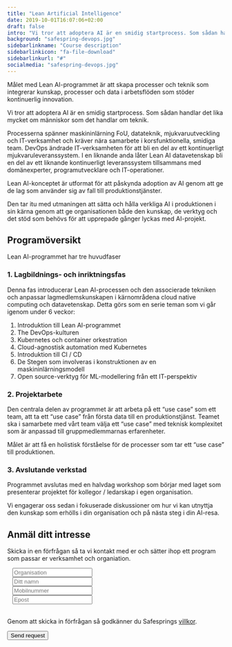 ```yaml
---
title: "Lean Artificial Intelligence"
date: 2019-10-01T16:07:06+02:00
draft: false
intro: "Vi tror att adoptera AI är en smidig startprocess. Som sådan handlar det lika mycket om människor som det handlar om teknik."
background: "safespring-devops.jpg"
sidebarlinkname: "Course description"
sidebarlinkicon: "fa-file-download"
sidebarlinkurl: "#"
socialmedia: "safespring-devops.jpg"
---
```

<div class="ingress"><p>Målet med Lean AI-programmet är att skapa processer och teknik som integrerar kunskap, processer och data i arbetsflöden som stöder kontinuerlig innovation.</p></div>

Vi tror att adoptera AI är en smidig startprocess. Som sådan handlar det lika mycket om människor som det handlar om teknik.

Processerna spänner maskininlärning FoU, datateknik, mjukvaruutveckling och IT-verksamhet och kräver nära samarbete i korsfunktionella, smidiga team.
DevOps ändrade IT-verksamheten för att bli en del av ett kontinuerligt mjukvaruleveranssystem. I en liknande anda låter Lean AI datavetenskap bli en del av ett liknande kontinuerligt leveranssystem tillsammans med domänexperter, programutvecklare och IT-operationer.

Lean AI-konceptet är utformat för att påskynda adoption av AI genom att ge de lag som använder sig av fall till produktionstjänster.

Den tar itu med utmaningen att sätta och hålla verkliga AI i produktionen i sin kärna genom att ge organisationen både den kunskap, de verktyg och det stöd som behövs för att upprepade gånger lyckas med AI-projekt.

## Programöversikt
Lean AI-programmet har tre huvudfaser

### 1. Lagbildnings- och inriktningsfas
Denna fas introducerar Lean AI-processen och den associerade tekniken och anpassar lagmedlemskunskapen i kärnområdena cloud native computing och datavetenskap.
Detta görs som en serie teman som vi går igenom under 6 veckor:

1. Introduktion till Lean AI-programmet
1. The DevOps-kulturen
1. Kubernetes och container orkestration
1. Cloud-agnostisk automation med Kubernetes
1. Introduktion till CI / CD
1. De Stegen som involveras i konstruktionen av en maskininlärningsmodell
1. Open source-verktyg för ML-modellering från ett IT-perspektiv

### 2. Projektarbete
Den centrala delen av programmet är att arbeta på ett “use case” som ett team, att ta ett “use case” från första data till en produktionstjänst. Teamet ska i samarbete med vårt team välja ett “use case” med teknisk komplexitet som är anpassad till gruppmedlemmarnas  erfarenheter.

Målet är att få en holistisk förståelse för de processer som tar ett “use case” till produktionen.

### 3. Avslutande verkstad
Programmet avslutas med en halvdag workshop som börjar med laget som presenterar projektet för kollegor / ledarskap i egen organisation.

Vi engagerar oss sedan i fokuserade diskussioner om hur vi kan utnyttja den kunskap som erhölls i din organisation och på nästa steg i din AI-resa.

## Anmäl ditt intresse
Skicka in en förfrågan så ta vi kontakt med er och sätter ihop ett program som passar er verksamhet och organiation.

<script src="//twitter.github.io/typeahead.js/releases/latest/typeahead.bundle.js"></script>
<style>
  .twitter-typeahead .tt-hint{color:#195f8c}.twitter-typeahead .tt-menu{max-height:300px;overflow:auto;border:1px solid #195f8c;border-top:none;border-radius:0 0 25px 25px;width:298px;margin:-7px 0 0 -52px}.twitter-typeahead .tt-suggestion{background-color:#fafefe;padding:5px 10px;color:#323232}.tt-suggestion:first-child{margin:7px 0 0 0;padding-top:10px}.tt-suggestion:last-child{padding-bottom:20px}.twitter-typeahead .tt-suggestion:hover{background-color:#fafefe;color:#195f8c}
</style>
<script>
  jQuery(document).ready(function(){var t=null,a=jQuery("#up-client-name-input");if(a.length){var i=jQuery("<input type='hidden' name='Client.dunsNo' />"),e=jQuery("<b id='up-client-spinner' class='fa fa-refresh fa-spin' />");e.hide(),a.after(i),a.after(e),a.typeahead({hint:!0,highlight:!0,minLength:3},{name:"clients",limit:25,source:function(e,n,a){t&&clearTimeout(t),t=setTimeout(function(){$.ajax({type:"GET",url:"https://power.upsales.com/api/external/soliditet/clientSearch?name="+e,success:function(e){a(e.data)},error:function(e){}})},200)},templates:{suggestion:function(e){return"<div><div>"+e.name+"</div><span style='color: #323232; font-size: 10px;'>"+e.city+"</span></div>"}}}).bind("typeahead:autocompleted",function(e,n){a.typeahead("val",n.name),i.val(n.dunsNo),a.blur()}).bind("typeahead:select",function(e,n){a.typeahead("val",n.name),i.val(n.dunsNo)}).bind("typeahead:cursorchange",function(e,n){a.typeahead("val",n.name),i.val(n.dunsNo)}).on("typeahead:asyncrequest",function(){e.show()}).on("typeahead:asynccancel typeahead:asyncreceive",function(){e.hide()})}});
</script>
<form id="up-form" name="form_9549ue770a5b7152b4b9796393b0943084e71" action="https://power.upsales.com/api/external/formSubmit" method="POST">
  <div class="form"><i class="fas fa-briefcase"></i>&nbsp;&nbsp;&nbsp;<input maxlength="512" type="text" id="up-client-name-input" name="Client.name" required="" placeholder="Organisation"></div>
  <div class="form"><i class="fas fa-user-tie"></i>&nbsp;&nbsp;&nbsp;<input maxlength="512" type="text" name="Contact.name" required="" placeholder="Ditt namn"></div>
  <div class="form"><i class="fas fa-mobile-alt"></i>&nbsp;&nbsp;&nbsp;<input maxlength="512" type="text" name="Contact.cellPhone" required="" placeholder="Mobilnummer"></div>
  <div class="form"><i class="fas fa-envelope"></i>&nbsp;&nbsp;&nbsp;<input maxlength="512" type="email" id="up-email-input" autocomplete="off" name="Contact.email" required="required" placeholder="Epost"></div>
  <input type="hidden" value="Lean AI" name="Extra.1570014130220" checked>
	<!-- REQUIRED FIELDS -->
  <input type="hidden" name="formCid" value="9549">
	<input type="hidden" name="formId" value="9549ue770a5b7152b4b9796393b0943084e71">
	<input type="hidden" name="isFrame" value="false">
	<input type="text" value="" name="validation" style="display: none;">
	<!-- END OF REQUIRED FIELDS -->
  <br>
	<p>Genom att skicka in förfrågan så godkänner du Safesprings <a href="/dokument/personuppgiftshantering/" target="_blank">villkor</a>.</p>
	<button type="submit" class="button">Send request</button>
</form>
<script>(function(){var form = document.getElementById("up-form");if(form) {form.addEventListener("submit", function(ev) {var button = ev.target.querySelector("button[type=submit]");if(button) {button.disabled = true;}});}})();</script>
